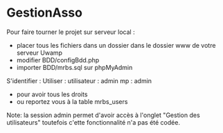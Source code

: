 # GestionAsso

Pour faire tourner le projet sur serveur local :
- placer tous les fichiers dans un dossier dans le dossier www de votre serveur Uwamp
- modifier BDD/configBdd.php
- importer BDD/mrbs.sql sur phpMyAdmin

S'identifier :
Utiliser : utilisateur : admin  mp : admin
- pour avoir tous les droits
- ou reportez vous à la table mrbs_users

Note: la session admin permet d'avoir accès à l'onglet "Gestion des utilisateurs" toutefois c'ette fonctionnalité n'a pas été codée.
